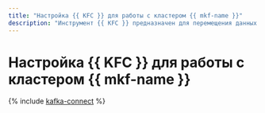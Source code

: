 ```yaml
---
title: "Настройка {{ KFC }} для работы с кластером {{ mkf-name }}"
description: "Инструмент {{ KFC }} предназначен для перемещения данных между {{ KF }} и другими хранилищами данных. По этому руководству вы можете настроить {{ KFC }} для взаимодействия с кластером {{ mkf-name }}."
---
```


# Настройка {{ KFC }} для работы с кластером {{ mkf-name }}


{% include [kafka-connect](../../_tutorials/dataplatform/mkf-kafka-connect.md) %}
